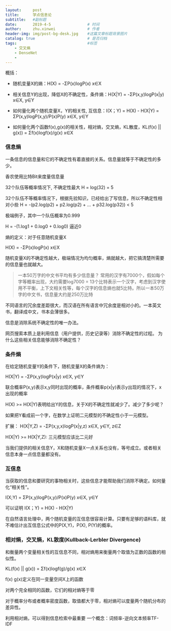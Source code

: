 ```yaml
---
layout:     post
title:      学点信息论
subtitle:   #副标题
date:       2019-4-5 				# 时间
author:     zhu.xinwei 		    	# 作者
header-img: img/post-bg-desk.jpg	#这篇文章标题背景图片
catalog: true 						# 是否归档
tags:								#标签
    - 交叉熵
    - DenseNet
    - 
---
```


概括：
- 随机变量X的熵：H(X) = -ΣP(x)logP(x) x∈X

- 相关信息Y的出现，降低X的不确定性，条件熵：H(X|Y) = -ΣP(x,y)logP(x|y)  x∈X, y∈Y

- 如何量化两个随机变量X，Y的相关性, 互信息：I(X；Y) = H(X) - H(X|Y) = ΣP(x,y)logP(x,y)/P(x)P(y) x∈X, y∈Y

- 如何量化两个函数f(x),g(x)的相关性，相对熵，交叉熵，KL散度，KL(f(x) || g(x)) = Σf(x)logf(x)/g(x) x∈X


### 信息熵

一条信息的信息量和它的不确定性有着直接的关系。信息量就等于不确定性的多少。

香农使用比特Bit来度量信息量

32个队伍等概率情况下, 不确定性最大
H = log(32) = 5

32个队伍不等概率情况下，根据先验知识，已经给出了写信息，所以不确定性相对小些
H = -(p2.log(p2) + p2.log(p2) + ... + p32.log(p32)) < 5

极端例子，其中一个队伍概率为0.999

H = -(1.log1 + 0.log0 + 0.log0) 逼近0

熵的定义：对于任意随机变量X

H(X) = -ΣP(x)logP(x) x∈X

随机变量X的不确定性越大，极端情况为均匀概率，熵就越大，把它搞清楚所需要的信息量也就越大。

> 一本50万字的中文书平均有多少信息量？
> 常用的汉字有7000个，假如每个字等概率出现，大约需要log7000 = 13个比特表示一个汉字，考虑到汉字使用不平衡，上下文相关性等，每个汉字的信息熵也就5比特。所以一本50万字的中文书，信息量大约是250万比特

不同语言的冗余度差距很大，而汉语在所有语言中冗余度是相对小的。一本英文书，翻译成中文，书本会薄很多。

信息是消除系统不确定性的唯一办法。

网页搜索本质上是利用信息（用户提供，历史记录等）消除不确定性的过程。 为什么这些相关信息能够消除不确定性？

### 条件熵


在给定随机变量Y的条件下，随机变量X的条件熵为：

H(X|Y) = -ΣP(x,y)logP(x|y)  x∈X, y∈Y

联合概率P(x,y)表示x,y同时出现的概率，条件概率p(x|y)表示y出现的情况下，x出现的概率

H(X) >= H(X|Y)表明给出Y的信息，关于X的不确定性就减少了。减少了多少呢？

如果把Y看成前一个字，在数学上证明二元模型的不确定性小于一元模型。

扩展：
H(X|Y,Z) = -ΣP(x,y,x)logP(x|y,z)  x∈X, y∈Y, z∈Z

H(X|Y) >= H(X|Y,Z): 三元模型应该比二元好

当我们提供的相关信息Y，X和随机变量X一点关系也没有，等号成立。或者相关信息本身一点信息量都没有。


### 互信息

当获取的信息和要研究的事物相关时，这些信息才能帮助我们消除不确定。如何量化“相关性”。

I(X;Y) = ΣP(x,y)logP(x,y)/P(x)P(y) x∈X, y∈Y

可以证明 I(X；Y) = H(X) - H(X|Y)

在自然语言处理中，两个随机变量的互信息很容易计算。只要有足够的语料库，就不难估计出互信息公式中的P(X,Y)，P(X), P(Y)的概率。

### 相对熵，交叉熵，KL散度(Kullback-Lerbler Divergence)

和衡量两个变量相关性的互信息不同，相对熵用来衡量两个取值为正数的函数的相似性。

KL(f(x) || g(x)) = Σf(x)logf(g)/g(x) x∈X

f(x) g(x)定义在同一变量空间X上的函数

对两个完全相同的函数，它们的相对熵等于零

对于概率分布或者概率密度函数，取值都大于零，相对熵可以度量两个随机分布的差异性。

利用相对熵，可以得到信息检索中最重要 一个概念：词频率-逆向文本频率TF-IDF